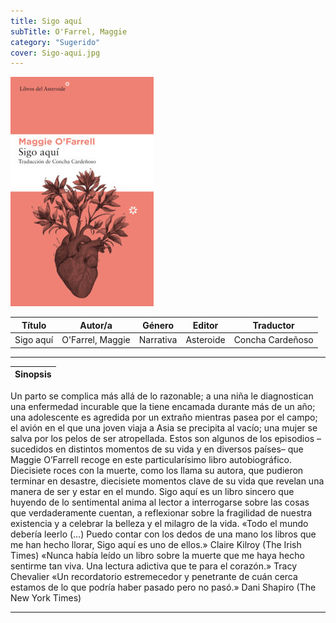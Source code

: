 ```yaml
---
title: Sigo aquí
subTitle: O'Farrel, Maggie
category: "Sugerido"
cover: Sigo-aqui.jpg
---
```

!["Imagen no encontrada"](Sigo-aqui.jpg)

Título | Autor/a | Género | Editor | Traductor |
------ | ------- | ------ | ------ | --------- |
Sigo aquí | O'Farrel, Maggie | Narrativa | Asteroide | Concha Cardeñoso |
***
|Sinopsis|
|--------|
Un parto se complica más allá de lo razonable; a una niña le diagnostican una enfermedad incurable que la tiene encamada durante más de un año; una adolescente es agredida por un extraño mientras pasea por el campo; el avión en el que una joven viaja a Asia se precipita al vacío; una mujer se salva por los pelos de ser atropellada.
Estos son algunos de los episodios –sucedidos en distintos momentos de su vida y en diversos países– que Maggie O’Farrell recoge en este particularísimo libro autobiográfico. Diecisiete roces con la muerte, como los llama su autora, que pudieron terminar en desastre, diecisiete momentos clave de su vida que revelan una manera de ser y estar en el mundo. Sigo aquí es un libro sincero que huyendo de lo sentimental anima al lector a interrogarse sobre las cosas que verdaderamente cuentan, a reflexionar sobre la fragilidad de nuestra existencia y a celebrar la belleza y el milagro de la vida.
«Todo el mundo debería leerlo (…) Puedo contar con los dedos de una mano los libros que me han hecho llorar, Sigo aquí es uno de ellos.» Claire Kilroy (The Irish Times)
«Nunca había leído un libro sobre la muerte que me haya hecho sentirme tan viva. Una lectura adictiva que te para el corazón.» Tracy Chevalier
«Un recordatorio estremecedor y penetrante de cuán cerca estamos de lo que podría haber pasado pero no pasó.» Dani Shapiro (The New York Times)
***